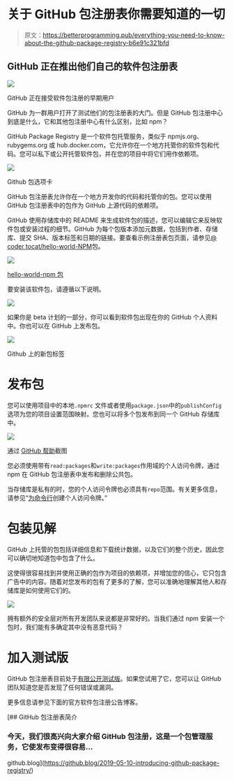 # 关于 GitHub 包注册表你需要知道的一切

> 原文：<https://betterprogramming.pub/everything-you-need-to-know-about-the-github-package-registry-b6e91c321bfd>

## GitHub 正在推出他们自己的软件包注册表

![](img/bc3faccdb6e0e5fcb8475d3305447fc2.png)

GitHub 正在接受软件包注册的早期用户

GitHub 为一群用户打开了测试他们的包注册表的大门。但是 GitHub 包注册中心到底是什么，它和其他包注册中心有什么区别，比如 npm？

GitHub Package Registry 是一个软件包托管服务，类似于 npmjs.org、rubygems.org 或 hub.docker.com，它允许你在一个地方托管你的软件包和代码。您可以私下或公开托管软件包，并在您的项目中将它们用作依赖项。

![](img/33bf5fd19ddc69fb81c2b3c0bc43361d.png)

Github 包选项卡

GitHub 包注册表允许你在一个地方开发你的代码和托管你的包。您可以使用 GitHub 包注册表中的包作为 GitHub 上源代码的依赖项。

GitHub 使用存储库中的 README 来生成软件包的描述，您可以编辑它来反映软件包或安装过程的细节。GitHub 为每个包版本添加元数据，包括到作者、存储库、提交 SHA、版本标签和日期的链接。要查看示例注册表包页面，请参见[@ coder tocat/hello-world-NPM](https://github.com/Codertocat/hello-world-npm/packages/10696?version=1.0.1)包。

![](img/76ffda3baea9ac531b080b0ca547a74a.png)

[hello-world-npm 包](https://github.com/Codertocat/hello-world-npm/packages/10696?version=1.0.1)

要安装该软件包，请遵循以下说明。

![](img/f6295b43d052f280ac2df952ae8ea7f9.png)

如果你是 beta 计划的一部分，你可以看到软件包出现在你的 GitHub 个人资料中。你也可以在 GitHub 上发布包。

![](img/676db544fcbfef5eeed9638d92806d48.png)

Github 上的新包标签

# 发布包

您可以使用项目中的本地`.npmrc` 文件或者使用`package.json`中的`publishConfig`选项为您的项目设置范围映射。您也可以将多个包发布到同一个 GitHub 存储库中。

![](img/549fc2a5cfe309ba9a5cefbf5025c493.png)

通过 [GitHub 帮助](https://help.github.com/en/articles/configuring-npm-for-use-with-github-package-registry#publishing-a-package)截图

您必须使用带有`read:packages`和`write:packages`作用域的个人访问令牌，通过 npm 在 GitHub 包注册表中发布和删除公共包。

当存储库是私有的时，您的个人访问令牌也必须具有`repo`范围。有关更多信息，请参见“[为命令行](https://help.github.com/en/articles/creating-a-personal-access-token-for-the-command-line/)创建个人访问令牌。”

# 包装见解

GitHub 上托管的包包括详细信息和下载统计数据，以及它们的整个历史，因此您可以确切地知道包中包含了什么。

这使得很容易找到并使用正确的包作为项目的依赖项，并增加您的信心，它只包含广告中的内容。随着对您发布的包有了更多的了解，您可以准确地理解其他人和存储库是如何使用它们的。

![](img/993ac89866d907cb19e65ba09ef0bd97.png)

拥有额外的安全层对所有开发团队来说都是非常好的。当我们通过 npm 安装一个包时，我们能有多确定其中没有恶意代码？

# 加入测试版

GitHub 包注册表目前处于[有限公开测试版](https://github.com/features/package-registry/signup)。如果您试用了它，您可以让 GitHub 团队知道您是否发现了任何错误或漏洞。

更多信息请参见下面的官方软件包注册公告博客。

[](https://github.blog/2019-05-10-introducing-github-package-registry/) [## GitHub 包注册表简介

### 今天，我们很高兴向大家介绍 GitHub 包注册，这是一个包管理服务，它使发布变得很容易…

github.blog](https://github.blog/2019-05-10-introducing-github-package-registry/)